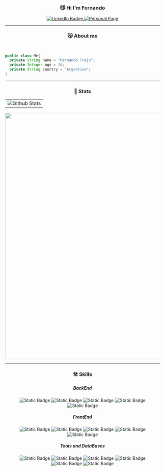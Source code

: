 <h3 align="center"> 😼 Hi I'm Fernando</h3>


<div id="badges" align="center">
  <a href="https://www.linkedin.com/in/fermtrejo/">
    <img src="https://img.shields.io/badge/LinkedIn-blue?style=for-the-badge&logo=linkedin&logoColor=white" alt="LinkedIn Badge"/>
  </a>
  <a href="https://ferrt1.github.io/ferrt/">
    <img src="https://img.shields.io/badge/Website-3a213b?style=for-the-badge&logo=github" alt="Personal Page"/>
  </a>
</div>
<div align="center">
  <img src="https://komarev.com/ghpvc/?username=ferrt1&style=flat-square&color=blue" alt=""/>
</div>


---

<h3 align="center"> 😽 About me </h3>
<br>

```java
public class Me{
  private String name = "Fernando Trejo";
  private Integer age = 24;
  private String country = "Argentina";
}
```


<hr>

<h3 align="center"> 🤖 Stats </h3>

<table align="center" style="border: none;">
  <tr>
    <td align="center" valign="middle" style="border: none;">
      <img
        src="https://github-readme-stats.vercel.app/api/top-langs/?username=ferrt1&theme=dark&hide_border=true&bg_color=00000000&title_color=F4DEC8"
        alt="Github Stats"
      />
    </td>
  </tr>
</table>


<p align="center">
  <a
    href="https://github.com/ryo-ma/github-profile-trophy"
    title="repositório de troféus"
  >
    <img
      width="800"
      src="https://github-profile-trophy.vercel.app/?username=ferrt1&column=8&theme=darkhub&no-frame=true&no-bg=true"
    />
  </a>
</p>

---

<h3 align="center"> 🛠 Skills</h3>

<div align="center">
    <h5> BackEnd </h5>
    <img alt="Static Badge" src="https://img.shields.io/badge/Java-F4DEC8?logo=GitHub">
    <img alt="Static Badge" src="https://img.shields.io/badge/NodeJs-F4DEC8?logo=nodedotjs">
    <img alt="Static Badge" src="https://img.shields.io/badge/Python-F4DEC8?logo=Python">
    <img alt="Static Badge" src="https://img.shields.io/badge/Kotlin-F4DEC8?logo=Kotlin">
    <img alt="Static Badge" src="https://img.shields.io/badge/Go-F4DEC8?logo=Go">

</div>

<div align="center">
  <h5> FrontEnd </h5>
  <img alt="Static Badge" src="https://img.shields.io/badge/HTML-F4DEC8?logo=html5">
  <img alt="Static Badge" src="https://img.shields.io/badge/React-F4DEC8?logo=React">
  <img alt="Static Badge" src="https://img.shields.io/badge/CSS-F4DEC8?logo=CSS3&logoColor=red">
  <img alt="Static Badge" src="https://img.shields.io/badge/Tailwind-F4DEC8?logo=TailwindCSS">
  <img alt="Static Badge" src="https://img.shields.io/badge/JavaScript-F4DEC8?logo=JavaScript&logoColor=black">
</div>


<div align="center">
    <h5> Tools and DataBases </h5>
  <img alt="Static Badge" src="https://img.shields.io/badge/Visual%20Studio-F4DEC8?logo=VisualStudio&logoColor=blue">
  <img alt="Static Badge" src="https://img.shields.io/badge/Git-F4DEC8?logo=Git">
  <img alt="Static Badge" src="https://img.shields.io/badge/Android%20Studio-F4DEC8?logo=androidstudio">
  <img alt="Static Badge" src="https://img.shields.io/badge/MySQL-F4DEC8?logo=MySQL">
  <img alt="Static Badge" src="https://img.shields.io/badge/PostgreSQL-F4DEC8?logo=PostgreSQL">
  <img alt="Static Badge" src="https://img.shields.io/badge/MongoDB-F4DEC8?logo=MongoDB">
  
</div>

<br>




